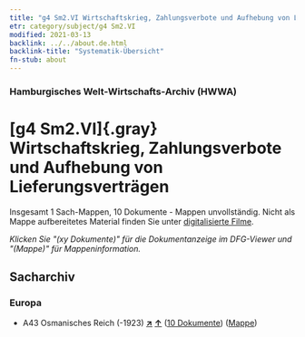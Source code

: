 ```yaml
---
title: "g4 Sm2.VI Wirtschaftskrieg, Zahlungsverbote und Aufhebung von Lieferungsverträgen"
etr: category/subject/g4 Sm2.VI
modified: 2021-03-13
backlink: ../../about.de.html
backlink-title: "Systematik-Übersicht"
fn-stub: about
---
```


### Hamburgisches Welt-Wirtschafts-Archiv (HWWA)
# [g4 Sm2.VI]{.gray}&#8201; Wirtschaftskrieg, Zahlungsverbote und Aufhebung von Lieferungsverträgen&#160; 




Insgesamt 1 Sach-Mappen, 10 Dokumente - Mappen unvollständig.
Nicht als Mappe aufbereitetes Material finden Sie unter [digitalisierte Filme](/film/h1_sh).

_Klicken Sie "(xy Dokumente)" für die Dokumentanzeige im DFG-Viewer und "(Mappe)" für Mappeninformation._

## Sacharchiv




### Europa

- A43 Osmanisches Reich (-1923) [**&nearr;**](../../../geo/i/141034/about.de.html "Osmanisches Reich (-1923) (alle Mappen)") [**&uarr;**](../../../geo/about.de.html#A43 "Ländersystematik") (<a href="https://pm20.zbw.eu/dfgview/sh/141034,163408" title="über: Osmanisches Reich (-1923) : Wirtschaftskrieg, Zahlungsverbote und Aufhebung von Lieferungsverträgen" target="_blank">10 Dokumente</a>) ([Mappe](http://purl.org/pressemappe20/folder/sh/141034,163408))


